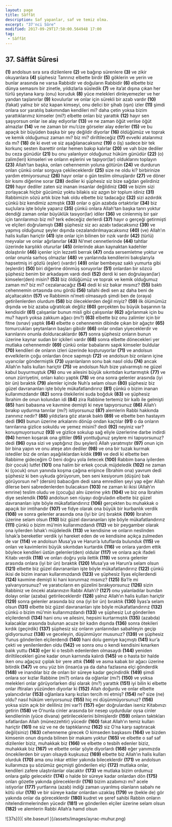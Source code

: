 ```yaml
---
layout: page
title: Sâffât
description: Saf yapanlar, saf ve temiz olma.
excerpt: "37'nci Sûre"
modified: 2017-09-29T17:50:00.564948 17:00
tag: 
 - Sâffât
---
```


## 37. Sâffât Sûresi

**(1)** andolsun sıra sıra dizilenlere
**(2)** ve bağırıp sürenlere
**(3)** ve zikir okuyanlara 
**(4)** şüphesiz Tanrınız elbette birdir
**(5)** göklerin ve yerin ve bunlar arasında ne varsa Rabbidir ve doğuların Rabbidir
**(6)** elbette biz dünya semasını bir zinetle, yıldızlarla süsledik
**(7)** ve ita’at dışına çıkan her türlü şeytana karşı (onu) koruduk 
**(8)** yüce melekleri dinleyemezler ve her yandan taşlanırlar 
**(9)** kovulurlar ve onlar için sürekli bir azab vardır
**(10)** (fakat) yalnız bir söz kapan kimseyi, onu delici bir şihab (ışın) izler 
**(11)** şimdi onlara sor yaratılış bakımından kendileri mi? daha çetin yoksa bizim yarattıklarımız kimseler (mi?) elbette onları biz yarattık
**(12)** hayır sen şaşıyorsun onlar ise alay ediyorlar
**(13)** ve ne zaman öğüt verilse öğüt almazlar
**(14)** ve ne zaman bir mu’cize görseler alay ederler
**(15)** ve bu apaçık bir büyüden başka bir şey değildir diyorlar 
**(16)** öldüğümüz ve toprak ve kemik olduğumuz zaman mı? biz mi? diriltileceğiz
**(17)** evvelki atalarımız da mı?
**(18)** de ki evet ve siz aşağılanacaksınız
**(19)** o (iş) sadece bir tek korkunç sesten ibarettir onlar hemen bakıp kalırlar
**(20)** ve vah bize dediler bu ceza günüdür
**(21)** bu onu yalanlıyor olduğunuz hüküm günüdür
**(22)** (o) zalim(leri) kimseleri ve onların eşlerini ve tapıyor(lar) olduklarını toplayın 
**(23)** Allah’tan başka, onları cehennemin yoluna götürün
**(24)** ve durdurun onları çünkü onlar sorguya çekileceklerdir
**(25)** size ne oldu ki? birbirinize yardım etmiyorsunuz
**(26)** hayır onlar o gün teslim olmuşlardır
**(27)** ve döner bir kısmı diğerine sorar
**(28)** dediler ki şüphesiz siz bize sağdan gelirdiniz
**(29)** hayır dediler zaten siz inanan insanlar değildiniz 
**(30)** ve bizim sizi zorlayacak hiçbir gücümüz yoktu bilakis siz azgın bir toplum idiniz
**(31)** Rabbimizin sözü artık bize hak oldu elbette biz tadacağız
**(32)** sizi azdırdık çünkü biz kendimiz azmıştık
**(33)** onlar o gün azabda ortaktırlar
**(34)** biz suçlulara işte böyle yaparız
**(35)** çünkü onlara Allah’tan başka tanrı yoktur dendiği zaman onlar büyüklük tasıyor(lar) idiler
**(36)** ve cinlenmiş bir şair için tanrılarımızı biz mi? terk edeceğiz derlerdi 
**(37)** hayır o gerçeği getirmişti ve elçileri doğrulamıştı 
**(38)** şüphesiz siz acı azabı tadacaksınız
**(39)** ve yapmış olduğunuz şeyler dışında cezalandırılmayacaksınız
**(40)** (ve) Allah’ın halis kulları hariçtir 
**(41)** işte onlar için bilinen bir rızık vardır
**(42)** (türlü) meyvalar ve onlar ağırlanırlar
**(43)** Ni’met	cennetlerinde
**(44)** tahtlar üzerinde karşılıklı otururlar
**(45)** önlerinde akan kaynaktan kadehler dolaştırılır
**(46)** içenler için lezzetli berrak
**(47)** onda sersemletme yoktur ve onlar onunla sarhoş olmazlar 
**(48)** ve yanlarında kendilerini bakışlarıyla hapsetmiş iri gözlü (eşler) (vardır) 
**(49)** onlar bembeyaz saklı yumurta gibi (eşlerdir) 
**(50)** biri diğerine dönmüş soruyorlar
**(51)** onlardan bir sözcü şüphesiz benim bir arkadaşım vardı dedi
**(52)** derdi ki sen doğrulayan(lar) kimseler(den) misin? 
**(53)** biz öldüğümüz ve toprak ve kemik olduğumuz zaman mı? biz mi? cezalanacağız
**(54)** dedi ki siz bakar mısınız?
**(55)** baktı cehennemin ortasında onu gördü
**(56)** tallahi dedi sen az daha beni de alçaltacaktın
**(57)** ve Rabbimin ni’meti olmasaydı şimdi ben de (oraya) getirilenlerden olurdum 
**(58)** biz öleceklerden değil miyiz?
**(59)** ilk ölümümüz dışında ve biz azaba uğratılcak değiliz 
**(60)** gerçekten bu büyük başarının ta kendisidir
**(61)** çalışanlar bunun misli gibi çalışsınlar 
**(62)** ağırlanmak için bu mu? hayırlı yoksa zakkum ağacı (mı?)
**(63)** elbette biz onu zalimler için bir fitne (sınav) yaptık
**(64)** elbette o cehennemin dibinde çıkan bir ağaçtır
**(65)** tomurcukları şeytanların başları gibidir
**(66)** onlar ondan yiyeceklerdir ve karınlarını onunla dolduracaklardır 
**(67)** sonra şüphesiz onların bunun üzerine kaynar sudan bir içkileri vardır 
**(68)** sonra elbette dönecekleri yer mutlaka cehennemdir
**(69)** çünkü onlar babalarını sapık kimseler buldular
**(70)** kendileri de onların izleri üzerinde koşturuyorlar
**(71)** ve andolsun evvelkilerin çoğu onlardan önce sapmıştı
**(72)** ve andolsun biz onların içine uyarıcılar göndermiştik
**(73)** uyarılanların sonu bak nasıl oldu
**(74)** ancak Allah’ın halis kulları hariçtir 
**(75)** ve andolsun Nuh bize yalvarmıştı ne güzel kabul buyurmuştuk
**(76)** onu ve ailesini büyük sıkıntıdan kurtarmıştık 
**(77)** ve onun zürriyetini, onları kalıcı yaptık 
**(78)** ve ona sonra gelenler arasında (iyi bir ün) bıraktık 
**(79)** alemler içinde Nuh’a selam olsun 
**(80)** şüphesiz biz güzel davrananları işte böyle mükafatlandırırız
**(81)** çünkü o bizim inanan kullarımızdandır 
**(82)** sonra ötekilerini suda boğduk
**(83)** ve şüphesiz İbrahim de onun kolundan idi
**(84)** zira Rabbine tertemiz bir kalb ile gelmişti
**(85)** hani babasına ve kavmine demişti ki neye tapıyorsunuz
**(86)** Allah’ı bırakıp uydurma tanrılar (mı?) istiyorsunuz
**(87)** alemlerin Rabbi hakkında zannınız nedir?
**(88)** yıldızlara göz atarak baktı 
**(89)** ve elbette ben hastayım dedi 
**(90)** bunun üzerine arkalarını dönüp ondan kaçtılar 
**(91)** o da onların tanrılarına gizlice sokuldu ve yemez misini? dedi 
**(92)** neyiniz var? konuşmuyorsunuz
**(93)** ve gizlice sokulup sağ eliyle üzerlerine darbe indirdi
**(94)** hemen koşarak ona gittiler 
**(95)** yonttuğunuz şeylere mi tapıyorsunuz? dedi 
**(96)** oysa sizi ve yaptığınız (bu şeyleri) Allah yaratmıştır
**(97)** onun için bir bina yapın ve onu ateşe atın dediler
**(98)** ve ona bir tuzak kurmak istediler biz de onları aşağılıklardan kıldık
**(99)** ve dedi ki elbette ben Rabbime gideceğim O beni doğru yola iletecek
**(100)** Rabbim bana iyilerden (bir çocuk) lutfet
**(101)** ona halim bir erkek çocuk müjdeledik 
**(102)** ne zaman ki (çocuk) onun yanında koşma çağına erişince (İbrahim ona) yavrum dedi şüphesiz ki ben uykuda görüyorum, ben seni kesiyorum (düşün) bak görüyorsun ne? (dersin) babacığım dedi sana emredilen şeyi yap eğer Allah dilerse beni sabredenlerden bulacaksın 
**(103)** ne zaman ki ikisi (Allah’ın emrine) teslim oludu ve (çocuğu) alnı üzerine yıktı 
**(104)** ve biz ona İbrahim diye seslendik 
**(105)** andolsun sen rüyayı doğruladın elbette biz güzel davrananları işte böyle mükafatlandırırız
**(106)** gerçekten bu muhakkak o apaçık bir imtihandır
**(107)** ve fidye olarak ona büyük bir kurbanlık verdik 
**(108)** ve sonra gelenler arasında ona (iyi bir ün) bıraktık 
**(109)** İbrahim üzerine selam olsun 
**(110)** biz güzel davrananları işte böyle mükafatlandırırız
**(111)** çünkü o bizim mü’min kullarımızdandı
**(112)** ve bir peygamber olarak ona iyilerden İshak’ı müjdeledik 
**(113)** ve kendisine ve onların neslinden İshak’a bereketler verdik iyi hareket eden de ve kendisine açıkça zulmeden de var 
**(114)** ve andolsun Musa’ya ve Harun’a lutuflarda bulunduk 
**(115)** ve onları ve kavimlerini büyük sıkıntıdan kurtardık 
**(116)** ve onlara yardım ettik böylece kendileri üstün gelenler(den) oldular 
**(117)** ve onlara açık ifadeli Kitabı verdik 
**(118)** ve onları doğru yola ilettik
**(119)** ve sonra gelenler arasında onlara (iyi bir ün) bıraktık 
**(120)** Musa’ya ve Harun’a selam olsun 
**(121)** elbette biz güzel davrananları işte böyle mükafatlandırırız
**(122)** çünkü ikisi de bizim inanan kullarımızdandı
**(123)** ve şüphesiz İlyas elçilerdendi
**(124)** kavmine demişti ki hani korunmaz mısınız?
**(125)** Ba’l’e mi yalvarıyorsunuz? ve yaratıcıların en güzelini bırakıyorsunuz 
**(126)** sizin Rabbiniz ve önceki atalarınızın Rabbi Allah’ı? 
**(127)** onu yalanladılar bundan dolayı onlar (azaba) getirileceklerdir
**(128)** yalnız Allah’ın halis kulları hariçtir 
**(129)** sonra gelenler arasında biz ona (iyi bir ün) bıraktık 
**(130)** İlyas’a selam olsun
**(131)** elbette biz güzel davrananları işte böyle mükafatlandırırız 
**(132)** çünkü o bizim mü’min kullarımızdandı 
**(133)** ve şüphesiz Lut gönderilen elçilerdendi
**(134)** hani onu ve ailesini, hepsini kurtarmıştık 
**(135)** (azabda) kalacaklar arasında bulunan acuze bir kadın dışında
**(136)** sonra ötekileri kırdık (geçirdik)
**(137)** şüphesiz siz onların yanlarından sabahleyin geçip gidiyorsunuz
**(138)** ve geceleyin, düşünmüyor musunuz?
**(139)** ve şüphesiz Yunus gönderilen elçilerdendi
**(140)** hani dolu gemiye kaçmıştı
**(141)** kur’a çekti ve yenilenlerden oldu 
**(142)** ve sonra onu o kendi kendisini kınarken balık yuttu 
**(143)** eğer ki o tesbih edenlerden olmasaydı
**(144)** yeniden diriltilecekleri güne kadar onun karnında kalırdı
**(145)** ve o hasta bir halde iken onu ağaçsız çıplak bir yere attık 
**(146)** ve asma kabak bir ağacı üzerine bitirdik 
**(147)** ve onu yüz bin (insan)a ya da daha fazlasına elçi gönderdik
**(148)** ve inandılar biz de onları bir süreye kadar geçindirdik
**(149)** şimdi onlara sor kızlar Rabbine (mi?) onlara da oğlanlar (mı?)
**(150)** ve yoksa melekleri onlar görüyorlarken dişi olarak (mı?) yarattık
**(151)** iyi bilin ki elbette onlar iftiraları yüzünden diyorlar ki 
**(152)** Allah doğurdu ve onlar elbette yalancıdırlar
**(153)** oğlanlara karşı kızları tercih mi etmiş? 
**(154)** ne? size (ne) oldu? nasıl hüküm veriyorsunuz
**(155)** hiç mi düşünmüyorsunuz?
**(156)** yoksa sizin açık bir deliliniz (mi var?) 
**(157)** eğer doğrulardan iseniz Kitabınızı getirin
**(158)** ve O’nunla cinler arasında bir nesep uydurdular oysa cinler kendilerinin (yüce divana) getirileceklerini bilmişlerdir
**(159)** onların taktıkları sıfatlardan Allah (münezzehtir) yücedir
**(160)** fakat Allah’ın temiz kulları hariçtir 
**(161)** ne siz ve ne de taptıklarınız
**(162)** siz O’na karşı saptıracak değil(siniz)
**(163)** cehenneme girecek O kimseden başkasını
**(164)** ve bizden kimsenin onun dışında bilinen bir makamı yoktur
**(165)** ve elbette o saf saf dizilenler biziz, muhakkak biz
**(166)** ve elbette o tesbih edenler biziz, muhakkak biz
**(167)** ve elbette onlar şöyle diyorlardı
**(168)** eğer yanımızda öncekilerden bir uyarı olsaydı kuşkusuz
**(169)** elbette biz Allah’ın halis kulları olurduk 
**(170)** ama onu inkar ettiler yakında bileceklerdir
**(171)** ve andolsun kullarımıza şu sözümüz geçmişti gönderilen elçi
**(172)** mutlaka onlar, kendileri zafere ulaştırılanlar olacaktır 
**(173)** ve mutlaka bizim ordumuz onlara galip gelecektir
**(174)** o halde bir süreye kadar onlardan dön 
**(175)** onları gözetle yakında göreceklerdir
**(176)** bizim azabımızı mı? acele istiyorlar
**(177)** yurtlarına (azab) indiği zaman uyarılmış olanların sabahı ne kötü olur 
**(178)** ve bir süreye kadar onlardan uzaklaş 
**(179)** ve (bekle de) gör yakında onlar da göreceklerdir
**(180)** kudret ve şeref sahibi Rabbin onların nitelendirmelerinden yücedir
**(181)** ve gönderilen elçiler üzerine selam olsun 
**(182)** ve alemlerin Rabbi Allah’a hamd olsun 

![37s]({{ site.baseurl }}/assets/images/ayrac-muhur.png)

